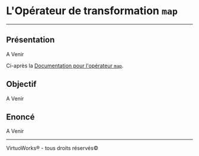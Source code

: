 # L'Opérateur de transformation `map`

---

## Présentation

A Venir

Ci-après la [Documentation pour l'opérateur `map`](https://rxjs-dev.firebaseapp.com/api/operators/map).

## Objectif

A Venir

## Enoncé

A Venir

---

VirtuoWorks® - tous droits réservés©